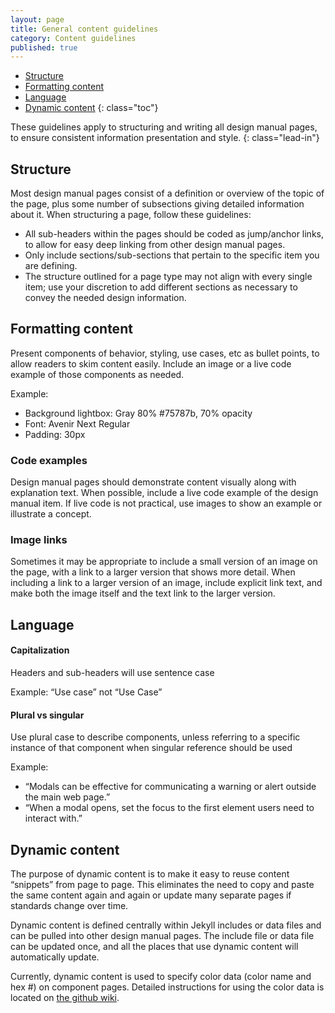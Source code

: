 ```yaml
---
layout: page
title: General content guidelines
category: Content guidelines
published: true
---
```


- [Structure](#structure)
- [Formatting content](#formatting)
- [Language](#language)
- [Dynamic content](#dynamic-content)
{: class="toc"}

<div class="content-67 content-first">

These guidelines apply to structuring and writing all design manual pages, to ensure consistent information presentation and style. 
{: class="lead-in"}
</div>

<h2 id="structure">Structure</h2>

<div class="content-67 content-first">

Most design manual pages consist of a definition or overview of the topic of the page, plus some number of subsections giving detailed information about it. When structuring a page, follow these guidelines:

* All sub-headers within the pages should be coded as jump/anchor links, to allow for easy deep linking from other design manual pages.
* Only include sections/sub-sections that pertain to the specific item you are defining.
* The structure outlined for a page type may not align with every single item; use your discretion to add different sections as necessary to convey the needed design information.

</div>

<h2 id="formatting">Formatting content</h2>

<div class="content-67 content-first"> 
Present components of behavior, styling, use cases, etc as bullet points, to allow readers to skim content easily. Include an image or a live code example of those components as needed.

Example: 
* Background lightbox: Gray 80% #75787b, 70% opacity
* Font: Avenir Next Regular
* Padding: 30px

### Code examples

Design manual pages should demonstrate content visually along with explanation text. When possible, include a live code example of the design manual item. If live code is not practical, use images to show an example or illustrate a concept.

### Image links

Sometimes it may be appropriate to include a small version of an image on the page, with a link to a larger version that shows more detail. When including a link to a larger version of an image, include explicit link text, and make both the image itself and the text link to the larger version.

</div>


<h2 id="language">Language</h2>

<div class="content-67 content-first"> 

#### Capitalization
Headers and sub-headers will use sentence case

Example: “Use case” not “Use Case” 

#### Plural vs singular
Use plural case to describe components, unless referring to a specific instance of that component when singular reference should be used

Example: 
* “Modals can be effective for communicating a warning or alert outside the main web page.” 
* “When a modal opens, set the focus to the first element users need to interact with.” 

</div>

<h2 id="dynamic-content">Dynamic content</h2>

<div class="content-67 content-first"> 
The purpose of dynamic content is to make it easy to reuse content “snippets” from page to page. This eliminates the need to copy and paste the same content again and again or update many separate pages if standards change over time. 

Dynamic content is defined centrally within Jekyll includes or data files and can be pulled into other design manual pages. The include file or data file can be updated once, and all the places that use dynamic content will automatically update.

Currently, dynamic content is used to specify color data (color name and hex #) on component pages. Detailed instructions for using the color data is located on [the github wiki](https://github.com/cfpb/design-manual/wiki/Using-data-files).
</div> 